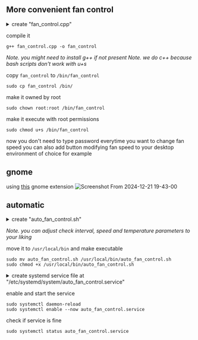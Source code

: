 ## More convenient fan control

<details>
<summary>create "fan_control.cpp"</summary>

```cpp
#include <iostream>
#include <fstream>
#include <string>
#include <cstdlib>
#include <limits>

void showHelp(const std::string& programName) {
    std::cout << "usage:\n";
    std::cout << programName << " <0-255> - set fan speed\n";
    std::cout << programName << " - check fan speed\n";
    std::exit(1);
}

bool isNumber(const std::string& str) {
    for (char c : str) {
        if (!std::isdigit(c)) {
            return false;
        }
    }
    return true;
}

int main(int argc, char* argv[]) {
    const std::string pwmFile = "/sys/class/hwmon/hwmon1/pwm1";

    if (argc != 2) {
        // Display current fan speed
        std::ifstream pwmInput(pwmFile);
        if (!pwmInput.is_open()) {
            std::cerr << "Error: Unable to read fan speed from " << pwmFile << "\n";
            return 1;
        }

        std::string currentSpeed;
        std::getline(pwmInput, currentSpeed);
        std::cout << currentSpeed << "\n";
        return 0;
    }

    std::string arg = argv[1];

    // Check for valid integer input
    if (!isNumber(arg)) {
        showHelp(argv[0]);
    }

    int speed = std::stoi(arg);

    // Validate range
    if (speed < 0 || speed > 255) {
        showHelp(argv[0]);
    }

    // Set fan speed
    std::ofstream pwmOutput(pwmFile);
    if (!pwmOutput.is_open()) {
        std::cerr << "Error: Unable to set fan speed in " << pwmFile << "\n";
        return 1;
    }

    pwmOutput << speed;
    if (!pwmOutput) {
        std::cerr << "Error: Failed to write fan speed. Ensure you have the proper permissions.\n";
        return 1;
    }

    return 0;
}
```
</details>

compile it 
```
g++ fan_control.cpp -o fan_control
```
_Note. you might need to install g++ if not present_
_Note. we do c++ because bash scripts don't work with u+s_

copy ```fan_control``` to ```/bin/fan_control```
```
sudo cp fan_control /bin/
```

make it owned by root
```
sudo chown root:root /bin/fan_control
```

make it execute with root permissions
```
sudo chmod u+s /bin/fan_control
```

now you don't need to type password everytime you want to change fan speed
you can also add button modifying fan speed to your desktop environment of choice
for example 

## gnome
using [this](https://extensions.gnome.org/extension/7012/custom-command-toggle/) gnome extension
![Screenshot From 2024-12-21 19-43-00](https://github.com/user-attachments/assets/e96f5c42-af86-42aa-a224-3225fdd1e6c9)

## automatic

<details>
<summary>create "auto_fan_control.sh"</summary>

```bash
#!/bin/bash

# File paths
TEMP_FILE="/sys/class/thermal/thermal_zone0/temp"  # Update this path if necessary
FAN_SPEED_FILE="/sys/class/hwmon/hwmon1/pwm1"   # Update this path if necessary

# Fan speed values
FAN_HIGH=255
FAN_LOW=70

while true; do
    # Read CPU temperature (convert from millidegrees to degrees)
    if [[ -r $TEMP_FILE ]]; then
        CPU_TEMP=$(cat $TEMP_FILE)
        CPU_TEMP=$((CPU_TEMP / 1000))
    else
        echo "Error: Cannot read CPU temperature file: $TEMP_FILE"
        exit 1
    fi

    # Adjust fan speed based on temperature
    #if temperatur is greater than 60 degress, set max fan speed
    if [[ $CPU_TEMP -gt 60 ]]; then
        /bin/fan_control $FAN_HIGH
    #if temperature is lower than 40 degresss, set fan to low speed
    elif [[ $CPU_TEMP -lt 40 ]]; then
        /bin/fan_control $FAN_LOW
    fi

    # Wait for 10 seconds
    sleep 10
done
```
</details>

_Note. you can adjust check interval, speed and temperature parameters to your liking_

move it to ```/usr/local/bin``` and make executable
```
sudo mv auto_fan_control.sh /usr/local/bin/auto_fan_control.sh
sudo chmod +x /usr/local/bin/auto_fan_control.sh
```

<details>
<summary>create systemd service file at "/etc/systemd/system/auto_fan_control.service"</summary>

```systemd
[Unit]
Description=Auto Fan Speed Control Service
After=multi-user.target

[Service]
ExecStart=/usr/local/bin/auto_fan_control.sh
Restart=always
User=root

[Install]
WantedBy=multi-user.target
```
</details>

enable and start the service
```
sudo systemctl daemon-reload
sudo systemctl enable --now auto_fan_control.service
```

check if service is fine
```
sudo systemctl status auto_fan_control.service
```